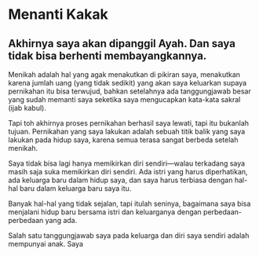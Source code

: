 # Menanti Kakak
## Akhirnya saya akan dipanggil Ayah. Dan saya tidak bisa berhenti membayangkannya.

Menikah adalah hal yang agak menakutkan di pikiran saya, menakutkan karena jumlah uang (yang tidak sedikit) yang akan saya keluarkan supaya pernikahan itu bisa terwujud, bahkan setelahnya ada tanggungjawab besar yang sudah memanti saya seketika saya mengucapkan kata-kata sakral (ijab kabul).

Tapi toh akhirnya proses pernikahan berhasil saya lewati, tapi itu bukanlah tujuan. Pernikahan yang saya lakukan adalah sebuah titik balik yang saya lakukan pada hidup saya, karena semua terasa sangat berbeda setelah menikah.

Saya tidak bisa lagi hanya memikirkan diri sendiri—walau terkadang saya masih saja suka memikirkan diri sendiri. Ada istri yang harus diperhatikan, ada keluarga baru dalam hidup saya, dan saya harus terbiasa dengan hal-hal baru dalam keluarga baru saya itu.

Banyak hal-hal yang tidak sejalan, tapi itulah seninya, bagaimana saya bisa menjalani hidup baru bersama istri dan keluarganya dengan perbedaan-perbedaan yang ada.

Salah satu tanggungjawab saya pada keluarga dan diri saya sendiri adalah mempunyai anak. Saya 



